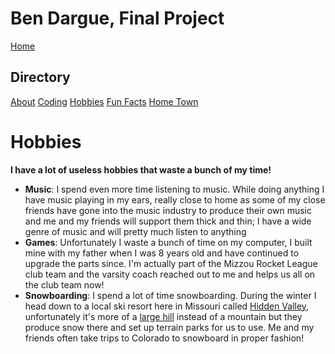 # **Ben Dargue, Final Project**
[Home](https://github.com/keysor/Final/blob/main/README.md)   
## Directory 
[About](https://github.com/keysor/Final/blob/main/about.md)  [Coding](https://github.com/keysor/Final/blob/main/coding.md)  [Hobbies](https://github.com/keysor/Final/blob/main/hobbies.md)  [Fun Facts](https://github.com/keysor/Final/blob/main/funfacts.md) [Home Town](https://github.com/keysor/Final/blob/main/hometown.md)
# Hobbies
**I have a lot of useless hobbies that waste a bunch of my time!**
 
* **Music**: I spend even more time listening to music. While doing anything I have music playing in my ears, really close to home as some of my close friends have gone into the music industry to produce their own music and me and my friends will support them thick and thin; I have a wide genre of music and will pretty much listen to anything
* **Games**: Unfortunately I waste a bunch of time on my computer, I built mine with my father when I was 8 years old and have continued to upgrade the parts since. I'm actually part of the Mizzou Rocket League club team and the varsity coach reached out to me and helps us all on the club team now!
* **Snowboarding**: I spend a lot of time snowboarding. During the winter I head down to a local ski resort here in Missouri called 
[Hidden Valley](https://www.hiddenvalleyski.com/), unfortunately it's more of a [large hill](https://media-cdn.tripadvisor.com/media/photo-m/1280/13/7e/ba/7f/hidden-valley-sunset.jpg) instead of a mountain but they produce snow there and set up terrain parks for us to use. Me and my friends often take trips to Colorado to snowboard in proper fashion!
      

